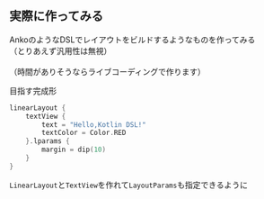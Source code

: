 ## 実際に作ってみる  
AnkoのようなDSLでレイアウトをビルドするようなものを作ってみる  
（とりあえず汎用性は無視）  
<br />
（時間がありそうならライブコーディングで作ります）  
  
目指す完成形  
  
```Kotlin
linearLayout {
    textView {
        text = "Hello,Kotlin DSL!"
        textColor = Color.RED
    }.lparams {
        margin = dip(10)
    }
}
```

`LinearLayout`と`TextView`を作れて`LayoutParams`も指定できるように
